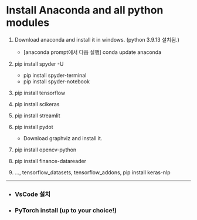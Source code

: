 # Install Anaconda and all python modules

1. Download anaconda and install it in windows.  (python 3.9.13 설치됨.)
   * [anaconda prompt에서 다음 실행] conda update anaconda
  
2. pip install spyder -U
   * pip install spyder-terminal
   * pip install spyder-notebook
  
3. pip install tensorflow
4. pip install scikeras
5. pip install streamlit
6. pip install pydot
   * Download graphviz and install it.
7. pip install opencv-python
8. pip install finance-datareader 
9. ..., tensorflow_datasets, tensorflow_addons, pip install keras-nlp

---

- ### VsCode 설치 
- ### PyTorch install (up to your choice!)
